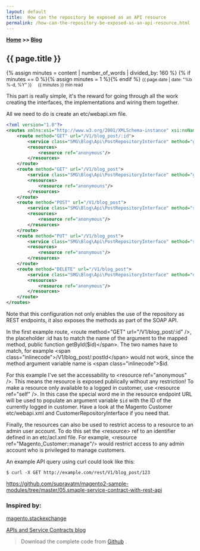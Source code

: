 ```yaml
---
layout: default
title:  How can the repository be exposed as an API resource
permalink: /how-can-the-repository-be-exposed-as-an-api-resource.html
---
```

**[Home](https://supravatm.github.io/) >> [Blog](/blogs.html)**

##  {{ page.title }}
{% assign minutes = content | number_of_words | divided_by: 160 %}
{% if minutes == 0 %}{% assign minutes = 1 %}{% endif %}
<small>
    <i class="fa-regular fa-calendar"></i> {{ page.date | date: "%b %-d, %Y" }}  &nbsp; &nbsp;
    <i class="fa-regular fa-clock"></i> {{ minutes }} min read
</small>


This part is really simple, it's the reward for going through all the work creating the interfaces, the implementations and wiring them together.

All we need to do is create an <span class="inlinecode">etc/webapi.xm</span> file.

```xml
<?xml version="1.0"?>
<routes xmlns:xsi="http://www.w3.org/2001/XMLSchema-instance" xsi:noNamespaceSchemaLocation="urn:magento:module:Magento_Webapi:etc/webapi.xsd">
    <route method="GET" url="/V1/blog_post/:id">
        <service class="SMG\Blog\Api\PostRepositoryInterface" method="getById"/>
        <resources>
            <resource ref="anonymous"/>
        </resources>
    </route>
    <route method="GET" url="/V1/blog_post">
        <service class="SMG\Blog\Api\PostRepositoryInterface" method="getList"/>
        <resources>
            <resource ref="anonymouns"/>
        </resources>
    </route>
    <route method="POST" url="/V1/blog_post">
        <service class="SMG\Blog\Api\PostRepositoryInterface" method="save"/>
        <resources>
            <resource ref="anonymous"/>
        </resources>
    </route>
    <route method="PUT" url="/V1/blog_post">
        <service class="SMG\Blog\Api\PostRepositoryInterface" method="save"/>
        <resources>
            <resource ref="anonymous"/>
        </resources>
    </route>
    <route method="DELETE" url="/V1/blog_post">
        <service class="SMG\Blog\Api\PostRepositoryInterface" method="delete"/>
        <resources>
            <resource ref="anonymous"/>
        </resources>
    </route>
</routes>
```

Note that this configuration not only enables the use of the repository as REST endpoints, it also exposes the methods as part of the SOAP API.

In the first example route, <span class="inlinecode">&lt;route method="GET" url="/V1/blog_post/:id" &#47;&gt;</span>, the placeholder <span class="inlinecode">:id</span> has to match the name of the argument to the mapped method, public function <span class="inlinecode">getById($id)</span>.
The two names have to match, for example <span class="inlinecode">/V1/blog_post/:postId</span> would not work, since the method argument variable name is <span class="inlinecode">$id</span>.

For this example I've set the accessability to <span class="inlinecode">&lt;resource ref="anonymous" &#47;&gt;</span>. This means the resource is exposed publically without any restriction!
To make a resource only available to a logged in customer, use <span class="inlinecode">&lt;resource ref="self" &#47;&gt;</span>. In this case the special word me in the resource endpoint URL will be used to populate an argument variable ```$id``` with the ID of the currently logged in customer.
Have a look at the Magento Customer  <span class="inlinecode">etc/webapi.xml</span> and <span class="inlinecode">CustomerRepositoryInterface</span> if you need that.

Finally, the <span class="inlinecode">resources</span> can also be used to restrict access to a resource to an admin user account. To do this set the <span class="inlinecode">&lt;resource&gt;</span> ref to an identifier defined in an <span class="inlinecode">etc/acl.xml</span> file.
For example, <span class="inlinecode">&lt;resource ref="Magento_Customer::manage"&#47;&gt;</span> would restrict access to any admin account who is privileged to manage customers.

An example API query using curl could look like this:

    $ curl -X GET http://example.com/rest/V1/blog_post/123

https://github.com/supravatm/magento2-sample-modules/tree/master/05.smaple-service-contract-with-rest-api
### Inspired by:
[magento.stackexchange](https://magento.stackexchange.com/questions/115269/how-to-implement-service-contract-for-a-custom-module-in-magento-2")

[APIs and Service Contracts blog](https://meetmagentoacademy.github.io/magento2-training-resources/backend/modules/service_contracts.html")


> Download the complete code from [Github](https://github.com/supravatm/magento2-sample-modules/tree/master/05.smaple-service-contract-with-rest-api) .
